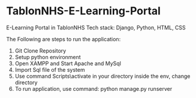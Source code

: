 # TablonNHS-E-Learning-Portal
E-Learning Portal in TablonNHS Tech stack: Django, Python, HTML, CSS

The Following are steps to run the application:

1. Git Clone Repository
2. Setup python environment
3. Open XAMPP and Start Apache and MySql
4. Import Sql file of the system
5. Use command Scripts\activate in your directory inside the env, change directory
6. To run application, use command: python manage.py runserver

